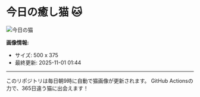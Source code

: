 # 今日の癒し猫 🐱

![今日の猫](https://cdn2.thecatapi.com/images/b6s.jpg)

**画像情報:**
- サイズ: 500 x 375
- 最終更新: 2025-11-01 01:44

---

このリポジトリは毎日朝9時に自動で猫画像が更新されます。
GitHub Actionsの力で、365日違う猫に出会えます！
